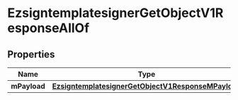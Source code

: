 

# EzsigntemplatesignerGetObjectV1ResponseAllOf

## Properties

Name | Type | Description | Notes
------------ | ------------- | ------------- | -------------
**mPayload** | [**EzsigntemplatesignerGetObjectV1ResponseMPayload**](EzsigntemplatesignerGetObjectV1ResponseMPayload.md) |  | 




